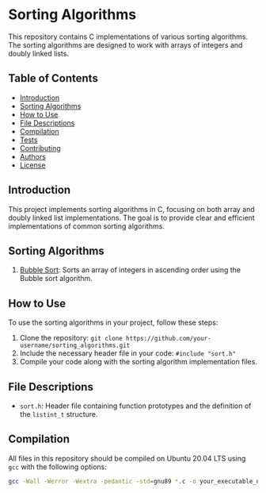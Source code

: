 # Sorting Algorithms

This repository contains C implementations of various sorting algorithms. The sorting algorithms are designed to work with arrays of integers and doubly linked lists.

## Table of Contents

- [Introduction](#introduction)
- [Sorting Algorithms](#sorting-algorithms)
- [How to Use](#how-to-use)
- [File Descriptions](#file-descriptions)
- [Compilation](#compilation)
- [Tests](#tests)
- [Contributing](#contributing)
- [Authors](#authors)
- [License](#license)

## Introduction

This project implements sorting algorithms in C, focusing on both array and doubly linked list implementations. The goal is to provide clear and efficient implementations of common sorting algorithms.

## Sorting Algorithms

1. [Bubble Sort](0-bubble_sort.c): Sorts an array of integers in ascending order using the Bubble sort algorithm.

<!-- Add additional sorting algorithms as you implement them -->

## How to Use

To use the sorting algorithms in your project, follow these steps:

1. Clone the repository: `git clone https://github.com/your-username/sorting_algorithms.git`
2. Include the necessary header file in your code: `#include "sort.h"`
3. Compile your code along with the sorting algorithm implementation files.

## File Descriptions

- `sort.h`: Header file containing function prototypes and the definition of the `listint_t` structure.

<!-- Add descriptions for each sorting algorithm file -->

## Compilation

All files in this repository should be compiled on Ubuntu 20.04 LTS using `gcc` with the following options:

```bash
gcc -Wall -Werror -Wextra -pedantic -std=gnu89 *.c -o your_executable_name


